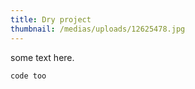 ```yaml
---
title: Dry project
thumbnail: /medias/uploads/12625478.jpg
---
```

some text here.

```
code too
```
